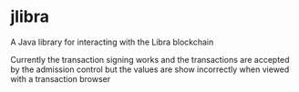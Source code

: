 # jlibra
A Java library for interacting with the Libra blockchain 

Currently the transaction signing works and the transactions are accepted by the admission control but the values are show incorrectly when viewed with a transaction browser
